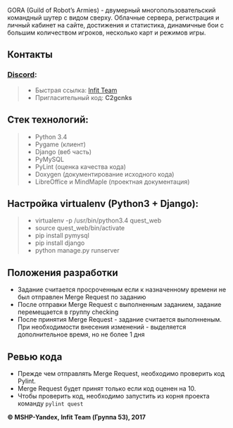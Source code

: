 GORA (Guild of Robot’s Armies) - двумерный многопользовательский командный шутер с видом сверху. 
Облачные сервера, регистрация и личный кабинет на сайте, достижения и статистика, динамичные бои с большим количеством игроков, несколько карт и режимов игры.

## Контакты
### [Discord](https://discordapp.com/):
> - Быстрая ссылка: [Infit Team](https://discordapp.com/invite/C2gcnks)
> - Пригласительный код: **C2gcnks**

## Стек технологий:
> - Python 3.4
> - Pygame (клиент)
> - Django (веб часть)
> - PyMySQL
> - PyLint (оценка качества кода)
> - Doxygen (документирование исходного кода)
> - LibreOffice и MindMaple (проектная документация)

## Настройка virtualenv (Python3 + Django):
> - virtualenv -p /usr/bin/python3.4 quest_web
> - source quest_web/bin/activate
> - pip install pymysql
> - pip install django
> - python manage.py runserver

## Положения разработки
- Задание считается просроченным если к назначенному времени не был отправлен Merge Request по заданию
- После отправки Merge Request с выполненным заданием, задание перемещается в группу checking
- После принятия Merge Request - задание считается выполнненым. 
При необходимости внесения изменений - выделяется дополнительное время, но не более 1 дня

## Ревью кода
- Прежде чем отправлять Merge Request, необходимо проверить код Pylint.
- Merge Request будет принят только если код оценен на 10.
- Чтобы проверить код, необходимо запустить из корня проекта команду ```pylint quest```

**© MSHP-Yandex, Infit Team (Группа 53), 2017**